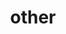 ---
layout: page
title: other
nav: true
nav_order: 3
dropdown: true
children: 
    - title: projects
      permalink: /projects/
    # - title: divider
---
